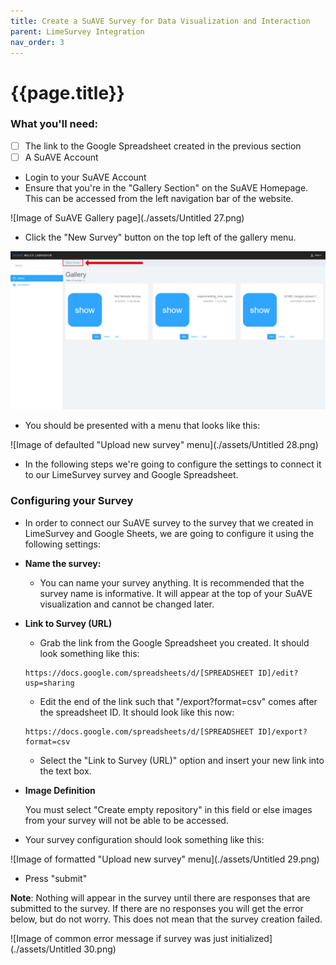 ```yaml
---
title: Create a SuAVE Survey for Data Visualization and Interaction
parent: LimeSurvey Integration
nav_order: 3
---
```


# {{page.title}}

### What you'll need:

- [ ] The link to the Google Spreadsheet created in the previous section
- [ ] A SuAVE Account
- Login to your SuAVE Account
- Ensure that you're in the "Gallery Section" on the SuAVE Homepage. This can be accessed from the left navigation bar of the website.

![Image of SuAVE Gallery page](./assets/Untitled 27.png)

- Click the "New Survey" button on the top left of the gallery menu.

![Image of SuAVE Gallery page with highlighted "New Survey" button](./assets/newsurveysuave.png)

- You should be presented with a menu that looks like this:

![Image of defaulted "Upload new survey" menu](./assets/Untitled 28.png)

- In the following steps we're going to configure the settings to connect it to our LimeSurvey survey and Google Spreadsheet.

### Configuring your Survey

- In order to connect our SuAVE survey to the survey that we created in LimeSurvey and Google Sheets, we are going to configure it using the following settings:

- **Name the survey:**

  - You can name your survey anything. It is recommended that the survey name is informative. It will appear at the top of your SuAVE visualization and cannot be changed later.

- **Link to Survey (URL)**

  - Grab the link from the Google Spreadsheet you created. It should look something like this:

  ```
  https://docs.google.com/spreadsheets/d/[SPREADSHEET ID]/edit?usp=sharing
  ```

  - Edit the end of the link such that  "/export?format=csv" comes after the spreadsheet ID. It should look like this now:

  ```
  https://docs.google.com/spreadsheets/d/[SPREADSHEET ID]/export?format=csv
  ```

  - Select the "Link to Survey (URL)" option and insert your new link into the text box.

- **Image Definition**

  You must select "Create empty repository" in this field or else images from your survey will not be able to be accessed.

- Your survey configuration should look something like this:

![Image of formatted "Upload new survey" menu](./assets/Untitled 29.png)

- Press "submit"

**Note**: Nothing will appear in the survey until there are responses that are submitted to the survey. If there are no responses you will get the error below, but do not worry. This does not mean that the survey creation failed.

![Image of common error message if survey was just initialized](./assets/Untitled 30.png)